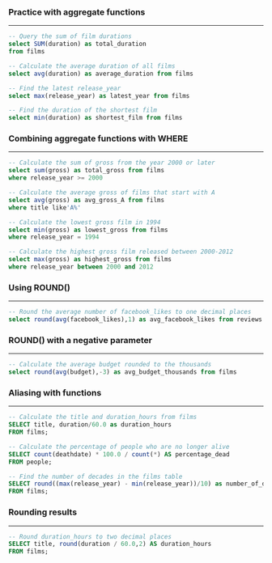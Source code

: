 ### Practice with aggregate functions

---

```sql
-- Query the sum of film durations
select SUM(duration) as total_duration
from films

-- Calculate the average duration of all films
select avg(duration) as average_duration from films

-- Find the latest release_year
select max(release_year) as latest_year from films

-- Find the duration of the shortest film
select min(duration) as shortest_film from films
```

### Combining aggregate functions with WHERE

---

```sql
-- Calculate the sum of gross from the year 2000 or later
select sum(gross) as total_gross from films
where release_year >= 2000

-- Calculate the average gross of films that start with A
select avg(gross) as avg_gross_A from films
where title like'A%'

-- Calculate the lowest gross film in 1994
select min(gross) as lowest_gross from films
where release_year = 1994

-- Calculate the highest gross film released between 2000-2012
select max(gross) as highest_gross from films
where release_year between 2000 and 2012
```

### Using ROUND()

---

```sql
-- Round the average number of facebook_likes to one decimal places
select round(avg(facebook_likes),1) as avg_facebook_likes from reviews
```

### ROUND() with a negative parameter

---

```sql
-- Calculate the average budget rounded to the thousands
select round(avg(budget),-3) as avg_budget_thousands from films
```

### Aliasing with functions

---

```sql
-- Calculate the title and duration_hours from films
SELECT title, duration/60.0 as duration_hours
FROM films;

-- Calculate the percentage of people who are no longer alive
SELECT count(deathdate) * 100.0 / count(*) AS percentage_dead
FROM people;

-- Find the number of decades in the films table
SELECT round((max(release_year) - min(release_year))/10) as number_of_decades
FROM films;
```

### Rounding results

---

```sql
-- Round duration_hours to two decimal places
SELECT title, round(duration / 60.0,2) AS duration_hours
FROM films;
```
